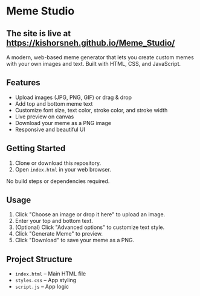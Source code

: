 # Meme Studio
## The site is live at https://kishorsneh.github.io/Meme_Studio/
A modern, web-based meme generator that lets you create custom memes with your own images and text. Built with HTML, CSS, and JavaScript.

## Features

- Upload images (JPG, PNG, GIF) or drag & drop
- Add top and bottom meme text
- Customize font size, text color, stroke color, and stroke width
- Live preview on canvas
- Download your meme as a PNG image
- Responsive and beautiful UI

## Getting Started

1. Clone or download this repository.
2. Open `index.html` in your web browser.

No build steps or dependencies required.

## Usage

1. Click "Choose an image or drop it here" to upload an image.
2. Enter your top and bottom text.
3. (Optional) Click "Advanced options" to customize text style.
4. Click "Generate Meme" to preview.
5. Click "Download" to save your meme as a PNG.

## Project Structure

- `index.html` – Main HTML file
- `styles.css` – App styling
- `script.js` – App logic

